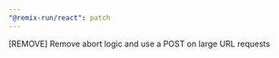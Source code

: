 ```yaml
---
"@remix-run/react": patch
---
```


[REMOVE] Remove abort logic and use a POST on large URL requests
